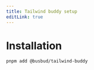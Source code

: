 ```yaml
---
title: Tailwind buddy setup
editLink: true
---
```


# Installation

```bash
pnpm add @busbud/tailwind-buddy
```